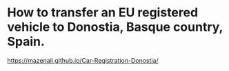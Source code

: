 # How to transfer an EU registered vehicle to Donostia, Basque country, Spain.
https://mazenali.github.io/Car-Registration-Donostia/